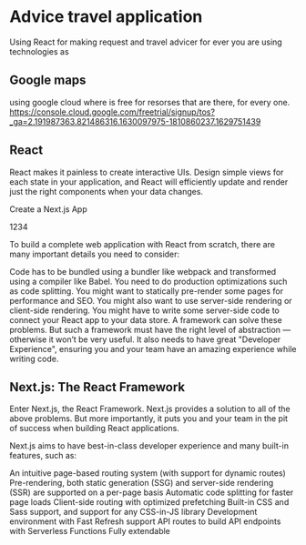 # Advice travel application 

Using React for making request and travel advicer for ever you are using technologies as 

## Google maps
using google cloud where is free for resorses that are there, for every one.
https://console.cloud.google.com/freetrial/signup/tos?_ga=2.191987363.821486316.1630097975-1810860237.1629751439

## React 

React makes it painless to create interactive UIs. Design simple views for each state in your application, and React will efficiently update and render just the right components when your data changes.

Create a Next.js App

1234

To build a complete web application with React from scratch, there are many important details you need to consider:

Code has to be bundled using a bundler like webpack and transformed using a compiler like Babel.
You need to do production optimizations such as code splitting.
You might want to statically pre-render some pages for performance and SEO. You might also want to use server-side rendering or client-side rendering.
You might have to write some server-side code to connect your React app to your data store.
A framework can solve these problems. But such a framework must have the right level of abstraction — otherwise it won’t be very useful. It also needs to have great "Developer Experience", ensuring you and your team have an amazing experience while writing code.

## Next.js: The React Framework
Enter Next.js, the React Framework. Next.js provides a solution to all of the above problems. But more importantly, it puts you and your team in the pit of success when building React applications.

Next.js aims to have best-in-class developer experience and many built-in features, such as:

An intuitive page-based routing system (with support for dynamic routes)
Pre-rendering, both static generation (SSG) and server-side rendering (SSR) are supported on a per-page basis
Automatic code splitting for faster page loads
Client-side routing with optimized prefetching
Built-in CSS and Sass support, and support for any CSS-in-JS library
Development environment with Fast Refresh support
API routes to build API endpoints with Serverless Functions
Fully extendable




